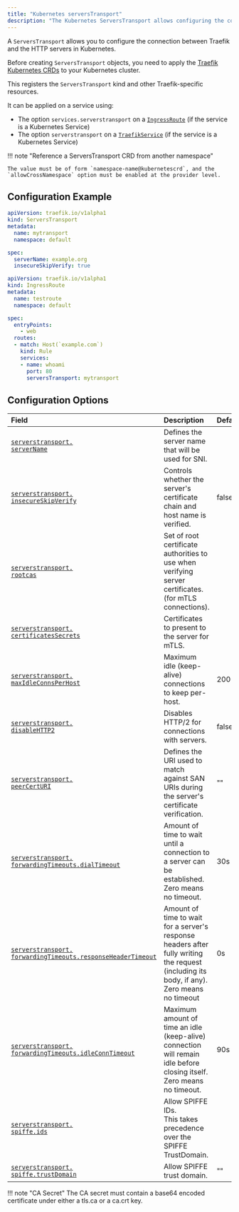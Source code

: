 ```yaml
---
title: "Kubernetes serversTransport"
description: "The Kubernetes ServersTransport allows configuring the connection between Traefik and the HTTP servers in Kubernetes."
---
```


A `ServersTransport` allows you to configure the connection between Traefik and the HTTP servers in Kubernetes.

Before creating `ServersTransport` objects, you need to apply the [Traefik Kubernetes CRDs](https://doc.traefik.io/traefik/reference/dynamic-configuration/kubernetes-crd/#definitions) to your Kubernetes cluster.

This registers the `ServersTransport` kind and other Traefik-specific resources.

It can be applied on a service using:

- The option `services.serverstransport` on a [`IngressRoute`](./ingressroute.md) (if the service is a Kubernetes Service)
- The option `serverstransport` on a [`TraefikService`](./traefikservice.md) (if the service is a Kubernetes Service)

!!! note "Reference a ServersTransport CRD from another namespace"

    The value must be of form `namespace-name@kubernetescrd`, and the `allowCrossNamespace` option must be enabled at the provider level.

## Configuration Example

```yaml tab="serversTransport"
apiVersion: traefik.io/v1alpha1
kind: ServersTransport
metadata:
  name: mytransport
  namespace: default

spec:
  serverName: example.org
  insecureSkipVerify: true
```

```yaml tab="IngressRoute"
apiVersion: traefik.io/v1alpha1
kind: IngressRoute
metadata:
  name: testroute
  namespace: default

spec:
  entryPoints:
    - web
  routes:
  - match: Host(`example.com`)
    kind: Rule
    services:
    - name: whoami
      port: 80
      serversTransport: mytransport
```

## Configuration Options

| Field | Description                                               | Default              | Required |
|:------|:----------------------------------------------------------|:---------------------|:---------|
| <a id="serverstransport-serverName" href="#serverstransport-serverName" title="#serverstransport-serverName">`serverstransport.`<br />`serverName`</a> | Defines the server name that will be used for SNI. |  | No |
| <a id="serverstransport-insecureSkipVerify" href="#serverstransport-insecureSkipVerify" title="#serverstransport-insecureSkipVerify">`serverstransport.`<br />`insecureSkipVerify`</a> | Controls whether the server's certificate chain and host name is verified. | false  | No |
| <a id="serverstransport-rootcas" href="#serverstransport-rootcas" title="#serverstransport-rootcas">`serverstransport.`<br />`rootcas`</a> | Set of root certificate authorities to use when verifying server certificates. (for mTLS connections). |  | No |
| <a id="serverstransport-certificatesSecrets" href="#serverstransport-certificatesSecrets" title="#serverstransport-certificatesSecrets">`serverstransport.`<br />`certificatesSecrets`</a> | Certificates to present to the server for mTLS. |  | No |
| <a id="serverstransport-maxIdleConnsPerHost" href="#serverstransport-maxIdleConnsPerHost" title="#serverstransport-maxIdleConnsPerHost">`serverstransport.`<br />`maxIdleConnsPerHost`</a> | Maximum idle (keep-alive) connections to keep per-host. | 200 | No |
| <a id="serverstransport-disableHTTP2" href="#serverstransport-disableHTTP2" title="#serverstransport-disableHTTP2">`serverstransport.`<br />`disableHTTP2`</a> | Disables HTTP/2 for connections with servers. | false | No |
| <a id="serverstransport-peerCertURI" href="#serverstransport-peerCertURI" title="#serverstransport-peerCertURI">`serverstransport.`<br />`peerCertURI`</a> | Defines the URI used to match against SAN URIs during the server's certificate verification. | "" | No |
| <a id="serverstransport-forwardingTimeouts-dialTimeout" href="#serverstransport-forwardingTimeouts-dialTimeout" title="#serverstransport-forwardingTimeouts-dialTimeout">`serverstransport.`<br />`forwardingTimeouts.dialTimeout`</a> | Amount of time to wait until a connection to a server can be established.<br />Zero means no timeout. | 30s  | No |
| <a id="serverstransport-forwardingTimeouts-responseHeaderTimeout" href="#serverstransport-forwardingTimeouts-responseHeaderTimeout" title="#serverstransport-forwardingTimeouts-responseHeaderTimeout">`serverstransport.`<br />`forwardingTimeouts.responseHeaderTimeout`</a> | Amount of time to wait for a server's response headers after fully writing the request (including its body, if any).<br />Zero means no timeout | 0s  | No |
| <a id="serverstransport-forwardingTimeouts-idleConnTimeout" href="#serverstransport-forwardingTimeouts-idleConnTimeout" title="#serverstransport-forwardingTimeouts-idleConnTimeout">`serverstransport.`<br />`forwardingTimeouts.idleConnTimeout`</a> | Maximum amount of time an idle (keep-alive) connection will remain idle before closing itself.<br />Zero means no timeout. | 90s  | No |
| <a id="serverstransport-spiffe-ids" href="#serverstransport-spiffe-ids" title="#serverstransport-spiffe-ids">`serverstransport.`<br />`spiffe.ids`</a> | Allow SPIFFE IDs.<br />This takes precedence over the SPIFFE TrustDomain. |  | No |
| <a id="serverstransport-spiffe-trustDomain" href="#serverstransport-spiffe-trustDomain" title="#serverstransport-spiffe-trustDomain">`serverstransport.`<br />`spiffe.trustDomain`</a> | Allow SPIFFE trust domain. | ""  | No |

!!! note "CA Secret"
    The CA secret must contain a base64 encoded certificate under either a tls.ca or a ca.crt key.
